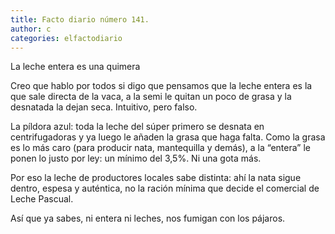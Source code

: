 ```yaml
---
title: Facto diario número 141.
author: c
categories: elfactodiario
---
```


La leche entera es una quimera

Creo que hablo por todos si digo que pensamos que la leche entera es la que sale directa de la vaca, a la semi le quitan un poco de grasa y la desnatada la dejan seca. Intuitivo, pero falso.  

La píldora azul: toda la leche del súper primero se desnata en centrifugadoras y ya luego le añaden la grasa que haga falta. Como la grasa es lo más caro (para producir nata, mantequilla y demás), a la “entera” le ponen lo justo por ley: un mínimo del 3,5%. Ni una gota más.  

Por eso la leche de productores locales sabe distinta: ahí la nata sigue dentro, espesa y auténtica, no la ración mínima que decide el comercial de Leche Pascual.  

Así que ya sabes, ni entera ni leches, nos fumigan con los pájaros.
